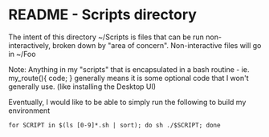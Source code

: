 # README - Scripts directory

The intent of this directory ~/Scripts is files that can be run non-interactively, broken down by "area of concern".
Non-interactive files will go in ~/Foo

Note:  Anything in my "scripts" that is encapsulated in a bash routine - ie. my_route(){ code; } generally means it is some optional code that I won't generally
 use. (like installing the Desktop UI)

Eventually, I would like to be able to simply run the following to build my environment
```
for SCRIPT in $(ls [0-9]*.sh | sort); do sh ./$SCRIPT; done
```


